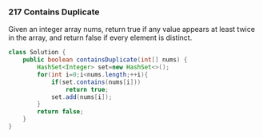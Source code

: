 ### 217 Contains Duplicate

Given an integer array nums, return true if any value appears at least twice in the array, and return false if every element is distinct.

```java
class Solution {
    public boolean containsDuplicate(int[] nums) {
        HashSet<Integer> set=new HashSet<>();
        for(int i=0;i<nums.length;++i){
            if(set.contains(nums[i]))
                return true;
            set.add(nums[i]);
        }
        return false;
    }
}
```
